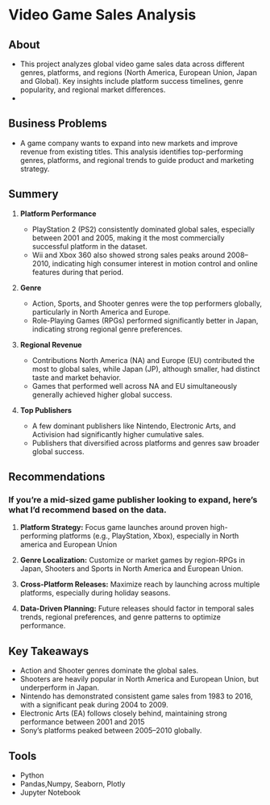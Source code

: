 # Video Game Sales Analysis

## About
 - This project analyzes global video game sales data across different genres, platforms, and regions (North America, European Union, Japan and Global). Key insights include platform success timelines, genre popularity, and regional market differences.
 - 
## Business Problems
 - A game company wants to expand into new markets and improve revenue from existing titles. This analysis identifies top-performing genres, platforms, and regional trends to guide product and marketing strategy.


## Summery

1. **Platform Performance**
    - PlayStation 2 (PS2) consistently dominated global sales, especially between 2001 and 2005, making it the most commercially successful platform in the dataset.
    - Wii and Xbox 360 also showed strong sales peaks around 2008–2010, indicating high consumer interest in motion control and online features during that period.

2. **Genre**
    - Action, Sports, and Shooter genres were the top performers globally, particularly in North America and Europe.
    - Role-Playing Games (RPGs) performed significantly better in Japan, indicating strong regional genre preferences.

4. **Regional Revenue**
   - Contributions North America (NA) and Europe (EU) contributed the most to global sales, while Japan (JP), although smaller, had distinct taste and market behavior.
   - Games that performed well across NA and EU simultaneously generally achieved higher global success.

5. **Top Publishers**
   - A few dominant publishers like Nintendo, Electronic Arts, and Activision had significantly higher cumulative sales.
   - Publishers that diversified across platforms and genres saw broader global success.

## Recommendations 
### If you’re a mid-sized game publisher looking to expand, here’s what I’d recommend based on the data.
1. **Platform Strategy:** Focus game launches around proven high-performing platforms (e.g., PlayStation, Xbox), especially in North america and European Union

2. **Genre Localization:** Customize or market games by region-RPGs in Japan, Shooters and Sports in North America and European Union.

3. **Cross-Platform Releases:** Maximize reach by launching across multiple platforms, especially during holiday seasons.

4. **Data-Driven Planning:** Future releases should factor in temporal sales trends, regional preferences, and genre patterns to optimize performance.

## Key Takeaways
- Action and Shooter genres dominate the global sales.
- Shooters are heavily popular in North America and European Union, but underperform in Japan.
- Nintendo has demonstrated consistent game sales from 1983 to 2016, with a significant peak during 2004 to 2009.
- Electronic Arts (EA) follows closely behind, maintaining strong performance between 2001 and 2015
- Sony’s platforms peaked between 2005–2010 globally.

## Tools
- Python
- Pandas,Numpy, Seaborn, Plotly
- Jupyter Notebook
